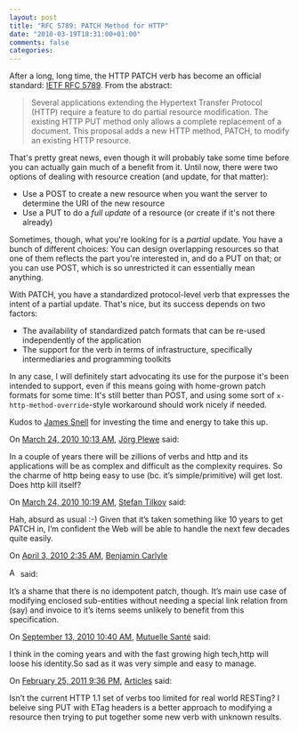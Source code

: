```yaml
---
layout: post
title: "RFC 5789: PATCH Method for HTTP"
date: "2010-03-19T18:31:00+01:00"
comments: false
categories: 
---
```


<p>After a long, long time, the HTTP PATCH verb has become an official standard: <a href="http://tools.ietf.org/html/rfc5789">IETF RFC 5789</a>. From the abstract:</p>

<blockquote>
<p>Several applications extending the Hypertext Transfer Protocol (HTTP) require a feature to do partial resource modification.  The existing HTTP PUT method only allows a complete replacement of a document. This proposal adds a new HTTP method, PATCH, to modify an existing HTTP resource.</p>
</blockquote>

<p>That's pretty great news, even though it will probably take some time before you can actually gain much of a benefit from it. Until now, there were two options of dealing with resource creation (and update, for that matter):</p>

<ul>
<li>Use a POST to create a new resource when you want the server to determine the URI of the new resource</li>
<li>Use a PUT to do a <em>full update</em> of a resource (or create if it's not there already)</li>
</ul>

<p>Sometimes, though, what you're looking for is a <em>partial</em> update. You have a bunch of different choices: You can design overlapping resources so that one of them reflects the part you're interested in, and do a PUT on that; or you can use POST, which is so unrestricted it can essentially mean anything.</p>

<p>With PATCH, you have a standardized protocol-level verb that expresses the intent of a partial update. That's nice, but its success depends on two factors:</p>

<ul>
<li>The availability of standardized patch formats that can be re-used independently of the application</li>
<li>The support for the verb in terms of infrastructure, specifically intermediaries and programming toolkits</li>
</ul>

<p>In any case, I will definitely start advocating its use for the purpose it's been intended to support, even if this means going with home-grown patch formats for some time: It's still better than POST, and using some sort of <code>x-http-method-override</code>-style workaround should work nicely if needed.</p>

<p>Kudos to <a href="http://www.snellspace.com/wp/index.php">James Snell</a> for investing the time and energy to take this up.</p>

<section class="comments">



<div class="comment" id="comment-2109">
On <a href="#comment-2109" title="Permalink to this comment">March 24, 2010 10:13 AM</a>, <a href="http://www.hardcode.de" title="http://www.hardcode.de" rel="nofollow">Jörg Plewe</a>
said:
<p>In a couple of years there will be zillions of verbs and http and its applications will be as complex and difficult as the complexity requires. So the charme of http being easy to use (bc. it&#8217;s simple/primitive) will get lost. Does http kill itself?  </p>


<div class="comment" id="comment-2110">
On <a href="#comment-2110" title="Permalink to this comment">March 24, 2010 10:19 AM</a>, <a href="/en/staff/st/">Stefan Tilkov</a>
said:
<p>Hah, absurd as usual :-) Given that it&#8217;s taken something like 10 years to get PATCH in, I&#8217;m confident the Web will be able to handle the next few decades quite easily.</p>


<div class="comment" id="comment-2117">
On <a href="#comment-2117" title="Permalink to this comment">April  3, 2010  2:35 AM</a>, <a href="http://soundadvice.id.au/blog/" title="http://soundadvice.id.au/blog/" rel="nofollow">Benjamin Carlyle</a>

<a href="http://soundadvice.id.au/blog/" class="commenter-profile"><img src="/mt4/mt-static/images/comment/typekey_logo.png" height="16" alt="Author Profile Page" width="16" /></a>
said:
<p>It&#8217;s a shame that there is no idempotent patch, though. It&#8217;s main use case of modifying enclosed sub-entities without needing a special link relation from (say) and invoice to it&#8217;s items seems unlikely to benefit from this specification.</p>


<div class="comment" id="comment-2268">
On <a href="#comment-2268" title="Permalink to this comment">September 13, 2010 10:40 AM</a>, <a href="http://mutuelle.compareo.net" title="http://mutuelle.compareo.net" rel="nofollow">Mutuelle Santé</a>
said:
<p>I think in the coming years and with the fast growing high tech,http will loose his identity.So sad as it was very simple and easy to manage.</p>


<div class="comment" id="comment-2303">
On <a href="#comment-2303" title="Permalink to this comment">February 25, 2011  9:36 PM</a>, <a href="http://www.a1articles.com/article_2041699_10.html" title="http://www.a1articles.com/article_2041699_10.html" rel="nofollow">Articles</a>
said:
<p>Isn&#8217;t the current HTTP 1.1 set of verbs too limited for real world RESTing? I beleive sing PUT with ETag headers is a better approach to modifying a resource then trying to put together some new verb with unknown results.</p>


</section>

